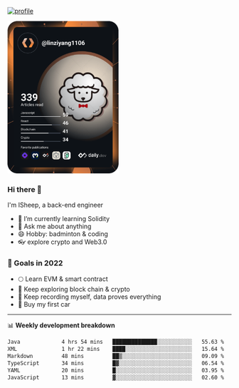 [![profile](http://img.codelin.xyz/hello-im-isheep.svg)](https://www.calligrapher.ai/)

<a href="https://app.daily.dev/linziyang1106"><img src="/devcard.png" width="250" alt="ISheep's Dev Card"/></a>

### Hi there 🐏

I'm ISheep, a back-end engineer

- 🔭 I’m currently learning Solidity
- 💬 Ask me about anything
- 😄 Hobby: badminton & coding
- 👓 explore crypto and Web3.0

### 🚀 Goals in 2022
+ 🌕 Learn EVM & smart contract
+ 🤔 Keep exploring block chain & crypto
+ 🐏 Keep recording myself, data proves everything
+ 🚗 Buy my first car

-------

📊 **Weekly development breakdown**
<!--START_SECTION:waka-->

```text
Java             4 hrs 54 mins   ██████████████░░░░░░░░░░░   55.63 %
XML              1 hr 22 mins    ████░░░░░░░░░░░░░░░░░░░░░   15.64 %
Markdown         48 mins         ██▒░░░░░░░░░░░░░░░░░░░░░░   09.09 %
TypeScript       34 mins         █▓░░░░░░░░░░░░░░░░░░░░░░░   06.54 %
YAML             20 mins         █░░░░░░░░░░░░░░░░░░░░░░░░   03.95 %
JavaScript       13 mins         ▓░░░░░░░░░░░░░░░░░░░░░░░░   02.60 %
```

<!--END_SECTION:waka-->
